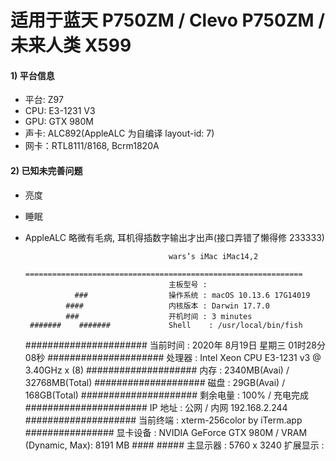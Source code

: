# 适用于蓝天 P750ZM / Clevo P750ZM / 未来人类 X599

#### 1) 平台信息

* 平台: Z97
* CPU:  E3-1231 V3
* GPU:  GTX 980M
* 声卡: ALC892(AppleALC 为自编译 layout-id: 7)
* 网卡：RTL8111/8168, Bcrm1820A

#### 2) 已知未完善问题

* 亮度
* 睡眠
* AppleALC 略微有毛病, 耳机得插数字输出才出声(接口弄错了懒得修 233333)

                                      wars’s iMac iMac14,2
                                      ==============================================================
                                      主板型号 :
                 ###                  操作系统 : macOS 10.13.6 17G14019
               ####                   内核版本 : Darwin 17.7.0
               ###                    开机时间 : 3 minutes
       #######    #######             Shell    : /usr/local/bin/fish
     ######################           当前时间 : 2020年 8月19日 星期三 01时28分08秒
    #####################             处理器   : Intel Xeon CPU E3-1231 v3 @ 3.40GHz x (8)
    ####################              内存     : 2340MB(Avai) / 32768MB(Total)
    ####################              磁盘     : 29GB(Avai) / 168GB(Total)
    #####################             剩余电量 : 100%  /  充电完成
     ######################           IP 地址  : 公网  / 内网 192.168.2.244
      ####################            当前终端 : xterm-256color by iTerm.app
        ################              显卡设备 : NVIDIA GeForce GTX 980M / VRAM (Dynamic, Max): 8191 MB
         ####     #####               主显示器 :           5760 x 3240
                                      扩展显示 :

